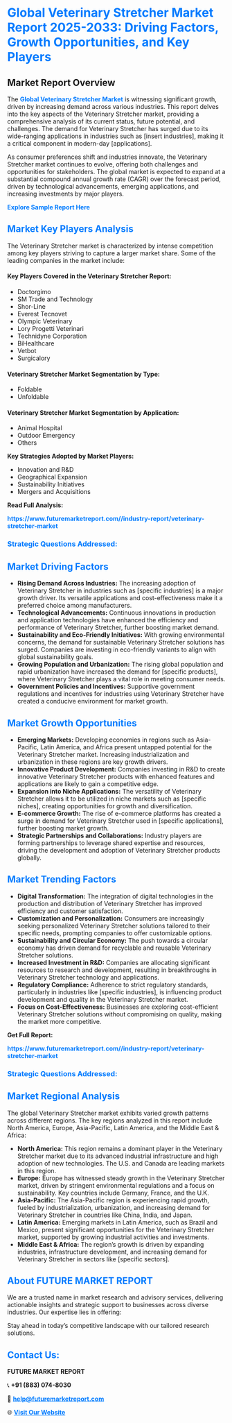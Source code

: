<h1 style="color: #007BFF;">Global Veterinary Stretcher Market Report 2025-2033: Driving Factors, Growth Opportunities, and Key Players</h1>

<section id="overview">
<h2>Market Report Overview</h2>
<p>The <a href="https://www.futuremarketreport.com//industry-report/veterinary-stretcher-market" style="color: #007BFF; text-decoration: none;"><strong>Global Veterinary Stretcher Market</strong></a> is witnessing significant growth, driven by increasing demand across various industries. This report delves into the key aspects of the Veterinary Stretcher market, providing a comprehensive analysis of its current status, future potential, and challenges. The demand for Veterinary Stretcher has surged due to its wide-ranging applications in industries such as [insert industries], making it a critical component in modern-day [applications].</p>
<p>As consumer preferences shift and industries innovate, the Veterinary Stretcher market continues to evolve, offering both challenges and opportunities for stakeholders. The global market is expected to expand at a substantial compound annual growth rate (CAGR) over the forecast period, driven by technological advancements, emerging applications, and increasing investments by major players.</p>
</section>

<section id="overview">
<p><a href="https://www.futuremarketreport.com//request-sample/reportId=78678" style="color: #007BFF; text-decoration: none;"><strong>Explore Sample Report Here</strong></a></p>
</section>

<section id="key-players">
<h2 style="color: #007BFF;">Market Key Players Analysis</h2>
<p>The Veterinary Stretcher market is characterized by intense competition among key players striving to capture a larger market share. Some of the leading companies in the market include:</p>
<h4>Key Players Covered in the Veterinary Stretcher Report:</h4>
<ul><li>Doctorgimo</li><li>SM Trade and Technology</li><li>Shor-Line</li><li>Everest Tecnovet</li><li>Olympic Veterinary</li><li>Lory Progetti Veterinari</li><li>Technidyne Corporation</li><li>BiHealthcare</li><li>Vetbot</li><li>Surgicalory</li></ul>
<h4>Veterinary Stretcher Market Segmentation by Type:</h4>
<ul><li>Foldable</li><li>Unfoldable</li></ul>

<h4>Veterinary Stretcher Market Segmentation by Application:</h4>
<ul><li>Animal Hospital</li><li>Outdoor Emergency</li><li>Others</li></ul>
<p><strong>Key Strategies Adopted by Market Players:</strong></p>
<ul>
<li>Innovation and R&D</li>
<li>Geographical Expansion</li>
<li>Sustainability Initiatives</li>
<li>Mergers and Acquisitions</li>
</ul>
</section>

<section>
<p><strong>Read Full Analysis: </strong></p><a href="https://www.futuremarketreport.com//industry-report/veterinary-stretcher-market" style="color: #007BFF; text-decoration: none;"><strong>https://www.futuremarketreport.com//industry-report/veterinary-stretcher-market</strong></a>
<h3 style="color: #007BFF;">Strategic Questions Addressed:</h3>
</section>

<section id="driving-factors">
<h2 style="color: #007BFF;">Market Driving Factors</h2>
<ul>
<li><strong>Rising Demand Across Industries:</strong> The increasing adoption of Veterinary Stretcher in industries such as [specific industries] is a major growth driver. Its versatile applications and cost-effectiveness make it a preferred choice among manufacturers.</li>
<li><strong>Technological Advancements:</strong> Continuous innovations in production and application technologies have enhanced the efficiency and performance of Veterinary Stretcher, further boosting market demand.</li>
<li><strong>Sustainability and Eco-Friendly Initiatives:</strong> With growing environmental concerns, the demand for sustainable Veterinary Stretcher solutions has surged. Companies are investing in eco-friendly variants to align with global sustainability goals.</li>
<li><strong>Growing Population and Urbanization:</strong> The rising global population and rapid urbanization have increased the demand for [specific products], where Veterinary Stretcher plays a vital role in meeting consumer needs.</li>
<li><strong>Government Policies and Incentives:</strong> Supportive government regulations and incentives for industries using Veterinary Stretcher have created a conducive environment for market growth.</li>
</ul>
</section>

<section id="growth-opportunities">
<h2 style="color: #007BFF;">Market Growth Opportunities</h2>
<ul>
<li><strong>Emerging Markets:</strong> Developing economies in regions such as Asia-Pacific, Latin America, and Africa present untapped potential for the Veterinary Stretcher market. Increasing industrialization and urbanization in these regions are key growth drivers.</li>
<li><strong>Innovative Product Development:</strong> Companies investing in R&D to create innovative Veterinary Stretcher products with enhanced features and applications are likely to gain a competitive edge.</li>
<li><strong>Expansion into Niche Applications:</strong> The versatility of Veterinary Stretcher allows it to be utilized in niche markets such as [specific niches], creating opportunities for growth and diversification.</li>
<li><strong>E-commerce Growth:</strong> The rise of e-commerce platforms has created a surge in demand for Veterinary Stretcher used in [specific applications], further boosting market growth.</li>
<li><strong>Strategic Partnerships and Collaborations:</strong> Industry players are forming partnerships to leverage shared expertise and resources, driving the development and adoption of Veterinary Stretcher products globally.</li>
</ul>
</section>

<section id="trending-factors">
<h2 style="color: #007BFF;">Market Trending Factors</h2>
<ul>
<li><strong>Digital Transformation:</strong> The integration of digital technologies in the production and distribution of Veterinary Stretcher has improved efficiency and customer satisfaction.</li>
<li><strong>Customization and Personalization:</strong> Consumers are increasingly seeking personalized Veterinary Stretcher solutions tailored to their specific needs, prompting companies to offer customizable options.</li>
<li><strong>Sustainability and Circular Economy:</strong> The push towards a circular economy has driven demand for recyclable and reusable Veterinary Stretcher solutions.</li>
<li><strong>Increased Investment in R&D:</strong> Companies are allocating significant resources to research and development, resulting in breakthroughs in Veterinary Stretcher technology and applications.</li>
<li><strong>Regulatory Compliance:</strong> Adherence to strict regulatory standards, particularly in industries like [specific industries], is influencing product development and quality in the Veterinary Stretcher market.</li>
<li><strong>Focus on Cost-Effectiveness:</strong> Businesses are exploring cost-efficient Veterinary Stretcher solutions without compromising on quality, making the market more competitive.</li>
</ul>
</section>

<section>
<p><strong>Get Full Report: </strong></p><a href="https://www.futuremarketreport.com//industry-report/veterinary-stretcher-market" style="color: #007BFF; text-decoration: none;"><strong>https://www.futuremarketreport.com//industry-report/veterinary-stretcher-market</strong></a>
<h3 style="color: #007BFF;">Strategic Questions Addressed:</h3>
</section>


<section id="regional-analysis">
<h2 style="color: #007BFF;">Market Regional Analysis</h2>
<p>The global Veterinary Stretcher market exhibits varied growth patterns across different regions. The key regions analyzed in this report include North America, Europe, Asia-Pacific, Latin America, and the Middle East & Africa:</p>
<ul>
<li><strong>North America:</strong> This region remains a dominant player in the Veterinary Stretcher market due to its advanced industrial infrastructure and high adoption of new technologies. The U.S. and Canada are leading markets in this region.</li>
<li><strong>Europe:</strong> Europe has witnessed steady growth in the Veterinary Stretcher market, driven by stringent environmental regulations and a focus on sustainability. Key countries include Germany, France, and the U.K.</li>
<li><strong>Asia-Pacific:</strong> The Asia-Pacific region is experiencing rapid growth, fueled by industrialization, urbanization, and increasing demand for Veterinary Stretcher in countries like China, India, and Japan.</li>
<li><strong>Latin America:</strong> Emerging markets in Latin America, such as Brazil and Mexico, present significant opportunities for the Veterinary Stretcher market, supported by growing industrial activities and investments.</li>
<li><strong>Middle East & Africa:</strong> The region’s growth is driven by expanding industries, infrastructure development, and increasing demand for Veterinary Stretcher in sectors like [specific sectors].</li>
</ul>
</section>

<footer>
<h2 style="color: #007BFF;">About FUTURE MARKET REPORT</h2>
<p>We are a trusted name in market research and advisory services, delivering actionable insights and strategic support to businesses across diverse industries. Our expertise lies in offering:</p>

<p>Stay ahead in today’s competitive landscape with our tailored research solutions.</p>

<h2 style="color: #007BFF;">Contact Us:</h2>
<p><strong>FUTURE MARKET REPORT</strong></p>
<p>📞 <strong>+91 (883) 074-8030</strong></p>
<p>📧 <strong><a href="mailto:help@futuremarketreport.com" style="color: #007BFF;">help@futuremarketreport.com</a></strong></p>
<p>🌐 <strong><a href="https://www.futuremarketreport.com/" style="color: #007BFF;">Visit Our Website</a></strong></p>
</footer>